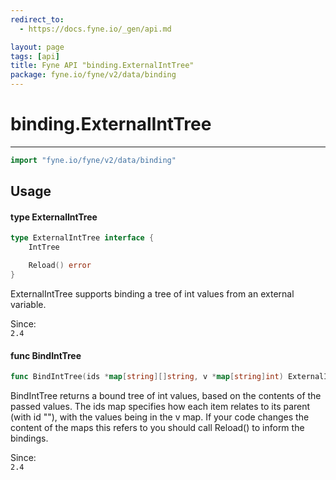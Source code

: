 ```yaml
---
redirect_to:
  - https://docs.fyne.io/_gen/api.md

layout: page
tags: [api]
title: Fyne API "binding.ExternalIntTree"
package: fyne.io/fyne/v2/data/binding
---
```

# binding.ExternalIntTree
---
```go
import "fyne.io/fyne/v2/data/binding"
```

## Usage

#### type ExternalIntTree

```go
type ExternalIntTree interface {
	IntTree

	Reload() error
}
```

ExternalIntTree supports binding a tree of int values from an external variable.


<div class="since">Since: <code>
2.4</code></div>

#### func  BindIntTree

```go
func BindIntTree(ids *map[string][]string, v *map[string]int) ExternalIntTree
```
BindIntTree returns a bound tree of int values, based on the contents of the passed values. The ids map specifies how each item relates to its parent (with id ""), with the values being in the v map. If your code changes the content of the maps this refers to you should call Reload() to inform the bindings.


<div class="since">Since: <code>
2.4</code></div>
